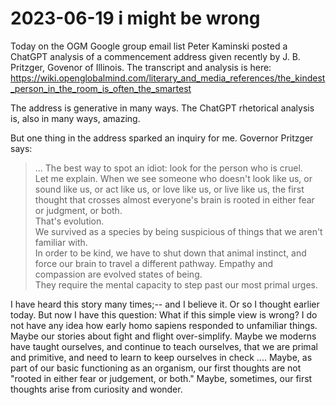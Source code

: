 # 2023-06-19 i might be wrong

Today on the OGM Google group email list Peter Kaminski posted a ChatGPT analysis of a commencement address given recently by J. B. Pritzger, Govenor of Illinois. The transcript and analysis is here: https://wiki.openglobalmind.com/literary_and_media_references/the_kindest_person_in_the_room_is_often_the_smartest  

The address is generative in many ways. The ChatGPT rhetorical analysis is, also in many ways, amazing.

But one thing in the address sparked an inquiry for me. Governor Pritzger says:  
>... The best way to spot an idiot: look for the person who is cruel.  
 Let me explain. When we see someone who doesn't look like us, or sound like us, or act like us, or love like us, or live like us, the first thought that crosses almost everyone's brain is rooted in either fear or judgment, or both.  
 That's evolution.  
 We survived as a species by being suspicious of things that we aren't familiar with.  
 In order to be kind, we have to shut down that animal instinct, and force our brain to travel a different pathway.
 Empathy and compassion are evolved states of being.  
 They require the mental capacity to step past our most primal urges.  

I have heard this story many times;-- and I believe it. Or so I thought earlier today. But now I have this question: What if this simple view is wrong? I do not have any idea how early homo sapiens responded to unfamiliar things.  Maybe our stories about fight and flight over-simplify. Maybe we moderns have taught ourselves, and continue to teach ourselves, that we are primal and primitive, and need to learn to keep ourselves in check .... Maybe, as part of our basic functioning as an organism, our first thoughts are not "rooted in either fear or judgement, or both." Maybe, sometimes, our first thoughts arise from curiosity and wonder.
